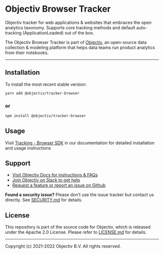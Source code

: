 # Objectiv Browser Tracker 

Objectiv tracker for web applications & websites that embraces the open analytics taxonomy. Supports core tracking methods and default auto-tracking (ApplicationLoaded) out of the box.

The Objectiv Browser Tracker is part of [Objectiv](https://www.objectiv.io), an open-source data collection & modeling platform that helps data teams run product analytics from their notebooks.

---
## Installation
To install the most recent stable version:

```sh
yarn add @objectiv/tracker-browser
```

### or
```sh
npm install @objectiv/tracker-browser
```

## Usage
Visit [Tracking - Browser SDK](https://objectiv.io/docs/tracking/browser) in our documentation for detailed installation and usage instructions

## Support
* [Visit Objectiv Docs for instructions & FAQs](https://objectiv.io/docs/)
* [Join Objectiv on Slack to get help](https://objectiv.io/join-slack/)
* [Request a feature or report an issue on Github](https://github.com/objectiv/objectiv-analytics)

**Found a security issue?**
Please don’t use the issue tracker but contact us directly. See [SECURITY.md](../../../SECURITY.md) for details.

## License

This repository is part of the source code for Objectiv, which is released under the Apache 2.0 License. Please refer to [LICENSE.md](../../../LICENSE.md) for details.

---

Copyright (c) 2021-2022 Objectiv B.V. All rights reserved.
